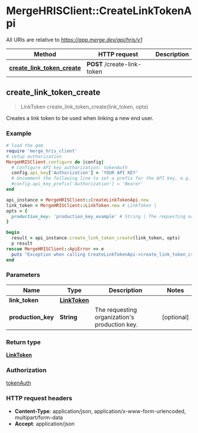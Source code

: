 # MergeHRISClient::CreateLinkTokenApi

All URIs are relative to *https://app.merge.dev/api/hris/v1*

Method | HTTP request | Description
------------- | ------------- | -------------
[**create_link_token_create**](CreateLinkTokenApi.md#create_link_token_create) | **POST** /create-link-token | 



## create_link_token_create

> LinkToken create_link_token_create(link_token, opts)



Creates a link token to be used when linking a new end user.

### Example

```ruby
# load the gem
require 'merge_hris_client'
# setup authorization
MergeHRISClient.configure do |config|
  # Configure API key authorization: tokenAuth
  config.api_key['Authorization'] = 'YOUR API KEY'
  # Uncomment the following line to set a prefix for the API key, e.g. 'Bearer' (defaults to nil)
  #config.api_key_prefix['Authorization'] = 'Bearer'
end

api_instance = MergeHRISClient::CreateLinkTokenApi.new
link_token = MergeHRISClient::LinkToken.new # LinkToken | 
opts = {
  production_key: 'production_key_example' # String | The requesting organization's production key.
}

begin
  result = api_instance.create_link_token_create(link_token, opts)
  p result
rescue MergeHRISClient::ApiError => e
  puts "Exception when calling CreateLinkTokenApi->create_link_token_create: #{e}"
end
```

### Parameters


Name | Type | Description  | Notes
------------- | ------------- | ------------- | -------------
 **link_token** | [**LinkToken**](LinkToken.md)|  | 
 **production_key** | **String**| The requesting organization&#39;s production key. | [optional] 

### Return type

[**LinkToken**](LinkToken.md)

### Authorization

[tokenAuth](../README.md#tokenAuth)

### HTTP request headers

- **Content-Type**: application/json, application/x-www-form-urlencoded, multipart/form-data
- **Accept**: application/json

